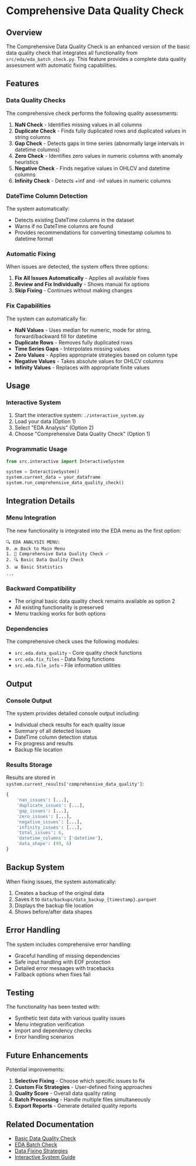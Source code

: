 # Comprehensive Data Quality Check

## Overview

The Comprehensive Data Quality Check is an enhanced version of the basic data quality check that integrates all functionality from `src/eda/eda_batch_check.py`. This feature provides a complete data quality assessment with automatic fixing capabilities.

## Features

### Data Quality Checks

The comprehensive check performs the following quality assessments:

1. **NaN Check** - Identifies missing values in all columns
2. **Duplicate Check** - Finds fully duplicated rows and duplicated values in string columns
3. **Gap Check** - Detects gaps in time series (abnormally large intervals in datetime columns)
4. **Zero Check** - Identifies zero values in numeric columns with anomaly heuristics
5. **Negative Check** - Finds negative values in OHLCV and datetime columns
6. **Infinity Check** - Detects +inf and -inf values in numeric columns

### DateTime Column Detection

The system automatically:
- Detects existing DateTime columns in the dataset
- Warns if no DateTime columns are found
- Provides recommendations for converting timestamp columns to datetime format

### Automatic Fixing

When issues are detected, the system offers three options:

1. **Fix All Issues Automatically** - Applies all available fixes
2. **Review and Fix Individually** - Shows manual fix options
3. **Skip Fixing** - Continues without making changes

### Fix Capabilities

The system can automatically fix:

- **NaN Values** - Uses median for numeric, mode for string, forward/backward fill for datetime
- **Duplicate Rows** - Removes fully duplicated rows
- **Time Series Gaps** - Interpolates missing values
- **Zero Values** - Applies appropriate strategies based on column type
- **Negative Values** - Takes absolute values for OHLCV columns
- **Infinity Values** - Replaces with appropriate finite values

## Usage

### Interactive System

1. Start the interactive system: `./interactive_system.py`
2. Load your data (Option 1)
3. Select "EDA Analysis" (Option 2)
4. Choose "Comprehensive Data Quality Check" (Option 1)

### Programmatic Usage

```python
from src.interactive import InteractiveSystem

system = InteractiveSystem()
system.current_data = your_dataframe
system.run_comprehensive_data_quality_check()
```

## Integration Details

### Menu Integration

The new functionality is integrated into the EDA menu as the first option:

```
🔍 EDA ANALYSIS MENU:
0. 🔙 Back to Main Menu
1. 🧹 Comprehensive Data Quality Check ✅
2. 🔍 Basic Data Quality Check
3. 📊 Basic Statistics
...
```

### Backward Compatibility

- The original basic data quality check remains available as option 2
- All existing functionality is preserved
- Menu tracking works for both options

### Dependencies

The comprehensive check uses the following modules:
- `src.eda.data_quality` - Core quality check functions
- `src.eda.fix_files` - Data fixing functions
- `src.eda.file_info` - File information utilities

## Output

### Console Output

The system provides detailed console output including:

- Individual check results for each quality issue
- Summary of all detected issues
- DateTime column detection status
- Fix progress and results
- Backup file location

### Results Storage

Results are stored in `system.current_results['comprehensive_data_quality']`:

```python
{
    'nan_issues': [...],
    'duplicate_issues': [...],
    'gap_issues': [...],
    'zero_issues': [...],
    'negative_issues': [...],
    'infinity_issues': [...],
    'total_issues': 6,
    'datetime_columns': ['datetime'],
    'data_shape': (99, 6)
}
```

## Backup System

When fixing issues, the system automatically:

1. Creates a backup of the original data
2. Saves it to `data/backups/data_backup_{timestamp}.parquet`
3. Displays the backup file location
4. Shows before/after data shapes

## Error Handling

The system includes comprehensive error handling:

- Graceful handling of missing dependencies
- Safe input handling with EOF protection
- Detailed error messages with tracebacks
- Fallback options when fixes fail

## Testing

The functionality has been tested with:

- Synthetic test data with various quality issues
- Menu integration verification
- Import and dependency checks
- Error handling scenarios

## Future Enhancements

Potential improvements:

1. **Selective Fixing** - Choose which specific issues to fix
2. **Custom Fix Strategies** - User-defined fixing approaches
3. **Quality Score** - Overall data quality rating
4. **Batch Processing** - Handle multiple files simultaneously
5. **Export Reports** - Generate detailed quality reports

## Related Documentation

- [Basic Data Quality Check](../reference/data-quality-check.md)
- [EDA Batch Check](../reference/eda-batch-check.md)
- [Data Fixing Strategies](../reference/data-fixing.md)
- [Interactive System Guide](../getting-started/interactive-system.md)
